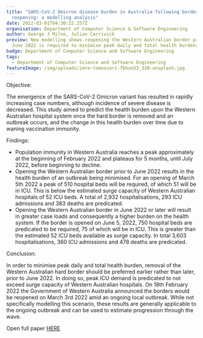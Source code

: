 ```yaml
---
title: "SARS-CoV-2 Omicron disease burden in Australia following border
  reopening: a modelling analysis"
date: 2022-03-01T04:30:22.257Z
organisation: Department of Computer Science & Software Engineering
author: George J Milne, Julian Carrivick
preview: New modelling shows reopening the Western Australian border prior to
  June 2022 is required to minimise peak daily and total health burdens
badge: Department of Computer Science and Software Engineering
tags:
  - Department of Computer Science and Software Engineering
featureImage: /img/uploads/imre-tomosvari-fbhun53_330-unsplash.jpg
---
```

Objective:

The emergence of the SARS-CoV-2 Omicron variant has resulted in rapidly increasing case numbers, although incidence of severe disease is decreased. This study aimed to predict the health burden upon the Western Australian hospital system once the hard border is removed and an outbreak occurs, and the change in this health burden over time due to waning vaccination immunity.

Findings:

* Population immunity in Western Australia reaches a peak approximately at the beginning of February 2022 and plateaus for 5 months, until July 2022, before beginning to decline.  
* Opening the Western Australian border prior to June 2022 results in the health burden of an outbreak being minimised. For an opening of March 5th 2022 a peak of 510 hospital beds will be required, of which 51 will be in ICU. This is below the estimated surge capacity of Western Australian hospitals of 52 ICU beds. A total of 2,932 hospitalisations, 293 ICU admissions and 383 deaths are predicated.
* Opening the Western Australian border in June 2022 or later will result in greater case loads and consequently a higher burden on the health system. If the border is opened on June 5, 2022, 750 hospital beds are predicated to be required, 75 of which will be in ICU. This is greater than the estimated 52 ICU beds available as surge capacity. In total 3,603 hospitalisations, 360 ICU admissions and 478 deaths are predicated.

Conclusion:

In order to minimise peak daily and total health burden, removal of the Western Australian hard border should be preferred earlier rather than later, prior to June 2022. In doing so, peak ICU demand is predicated to not exceed surge capacity of Western Australian hospitals. On 18th February 2022 the Government of Western Australia announced the borders would be reopened on March 3rd 2022 amid an ongoing local outbreak. While not specifically modelling this scenario, these results are generally applicable to the ongoing outbreak and can be used to estimate progression through the wave.

<p>Open full paper
<a href="https://www.medrxiv.org/content/10.1101/2022.03.09.22272170v2" target="_blank">HERE</a> </p>